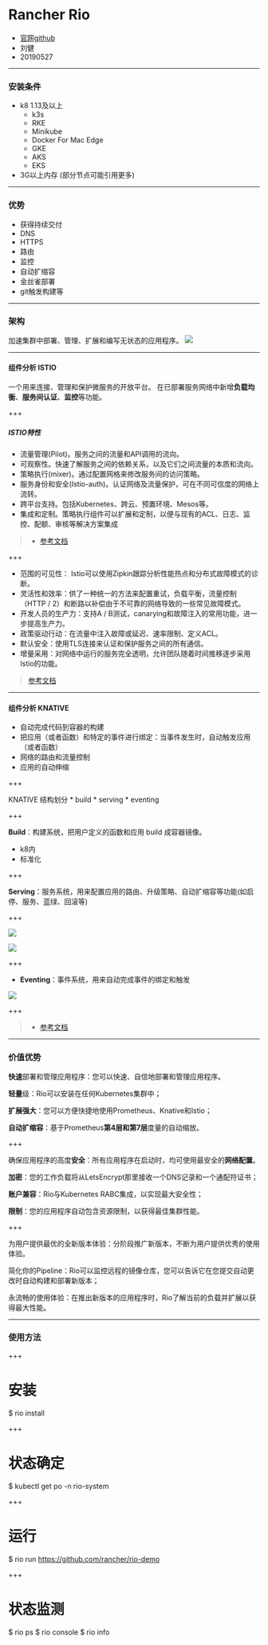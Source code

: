 
# Rancher Rio

- [官网github](https://github.com/rancher/rio)
- 刘健
- 20190527

--- 

### 安装条件

* k8 1.13及以上
  - k3s
  -  RKE
  -  Minikube
  -  Docker For Mac Edge
  -  GKE
  -  AKS
  -  EKS
* 3G以上内存 (部分节点可能引用更多)

---

### 优势
* 获得持续交付
* DNS
* HTTPS
* 路由
* 监控
* 自动扩缩容
* 金丝雀部署
* git触发构建等

---

### 架构
加速集群中部署、管理、扩展和编写无状态的应用程序。
![](https://oscimg.oschina.net/oscnet/a7af55bd13d3756d16e876284cb2d4ea946.jpg) 

---

#### 组件分析  ISTIO
一个用来连接、管理和保护微服务的开放平台。 
在已部署服务网络中新增**负载均衡**、**服务间认证**、**监控**等功能。

+++

##### ISTIO特性
* 流量管理(Pilot)。服务之间的流量和API调用的流向。
* 可观察性。快速了解服务之间的依赖关系，以及它们之间流量的本质和流向。
* 策略执行(mixer)。通过配置网格来修改服务间的访问策略。
* 服务身份和安全(Istio-auth)。认证网络及流量保护，可在不同可信度的网络上流转。
* 跨平台支持。包括Kubernetes、跨云、预置环境、Mesos等。
* 集成和定制。策略执行组件可以扩展和定制，以便与现有的ACL、日志、监控、配额、审核等解决方案集成

> * [参考文档](https://blog.csdn.net/ythunder/article/details/79842373)

+++

* 范围的可见性： Istio可以使用Zipkin跟踪分析性能热点和分布式故障模式的诊断。
* 灵活性和效率：供了一种统一的方法来配置重试，负载平衡，流量控制（HTTP / 2）和断路以补偿由于不可靠的网络导致的一些常见故障模式。
* 开发人员的生产力：支持A / B测试，canarying和故障注入的常用功能，进一步提高生产力。
* 政策驱动行动：在流量中注入故障或延迟、速率限制、定义ACL。
* 默认安全：使用TLS连接来认证和保护服务之间的所有通信。
* 增量采用：对网络中运行的服务完全透明，允许团队随着时间推移逐步采用Istio的功能。

> [参考文档](https://blog.csdn.net/jettery/article/details/73275039)

---

#### 组件分析 KNATIVE
* 自动完成代码到容器的构建
* 把应用（或者函数）和特定的事件进行绑定：当事件发生时，自动触发应用（或者函数）
* 网络的路由和流量控制
* 应用的自动伸缩

+++

KNATIVE 结构划分
    * build
    * serving
    * eventing
    
+++

**Build**：构建系统，把用户定义的函数和应用 build 成容器镜像。

* k8内
* 标准化

+++

**Serving**：服务系统，用来配置应用的路由、升级策略、自动扩缩容等功能(如启停、服务、蓝绿、回滚等)

+++

 ![](media/15589407273063.jpg)

![](media/15589408457238.jpg)

+++

* **Eventing**：事件系统，用来自动完成事件的绑定和触发

 ![](media/15589408835381.jpg)

+++

> * [参考文档](https://cizixs.com/2018/08/25/knative-serverless-platform/)

---

### 价值优势
**快速**部署和管理应用程序：您可以快速、自信地部署和管理应用程序。

**轻量**级：Rio可以安装在任何Kubernetes集群中；

**扩展强大**：您可以方便快捷地使用Prometheus、Knative和Istio；

**自动扩缩容**：基于Prometheus**第4层和第7层**度量的自动缩放。

+++

确保应用程序的高度**安全**：所有应用程序在启动时，均可使用最安全的**网络配置**。

**加密**：您的工作负载将从LetsEncrypt那里接收一个DNS记录和一个通配符证书；

**账户兼容**：Rio与Kubernetes RABC集成，以实现最大安全性；

**限制**：您的应用程序自动包含资源限制，以获得最佳集群性能。

+++

为用户提供最优的全新版本体验：分阶段推广新版本，不断为用户提供优秀的使用体验。

简化你的Pipeline：Rio可以监控远程的镜像仓库，您可以告诉它在您提交自动更改时自动构建和部署新版本；

永流畅的使用体验：在推出新版本的应用程序时，Rio了解当前的负载并扩展以获得最大性能。

--- 
### 使用方法

+++
# 安装
$ rio install

+++

# 状态确定
$ kubectl get po -n rio-system

+++

# 运行
$ rio run https://github.com/rancher/rio-demo

+++

# 状态监测
$ rio ps
$ rio console
$ rio info

